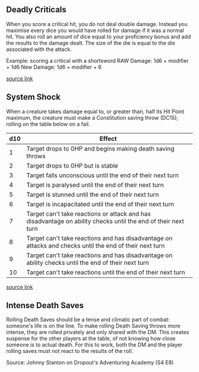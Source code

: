 ## Deadly Criticals
When you score a critical hit, you do not deal double damage. Instead you maximise every dice you would have rolled for damage if it was a normal hit. You also roll an amount of dice equal to your proficiency bonus and add the results to the damage dealt. The size of the die is equal to the die associated with the attack.

Example: scoring a critical with a shortsword 
RAW Damage: 1d6 + modifier + 1d6
New Damage: 1d6 + modifier + 6

[source link](https://www.reddit.com/r/DnD/comments/2z57fq/optional_5e_crit_rule_chris_perkins_edition/#:~:text=When%20you%20score%20a%20critical,results%20to%20the%20damage%20dealt.)

## System Shock
When a creature takes damage equal to, or greater than, half its Hit Point maximum, the creature must make a Constitution saving throw (DC15), rolling on the table below on a fail.

| d10 | Effect                                                                                                        |
| --- | ------------------------------------------------------------------------------------------------------------- |
| 1   | Target drops to 0HP and begins making death saving throws                                                     |
| 2   | Target drops to 0HP but is stable                                                                             |
| 3   | Target falls unconscious until the end of their next turn                                                     |
| 4   | Target is paralysed until the end of their next turn                                                          |
| 5   | Target is stunned until the end of their next turn                                                            |
| 6   | Target is incapacitated until the end of their next turn                                                      |
| 7   | Target can't take reactions or attack and has disadvantage on ability checks until the end of their next turn |
| 8   | Target can't take reactions and has disadvantage on attacks and checks until the end of their next turn       |
| 9   | Target can't take reactions and has disadvantage on ability checks until the end of their next turn           |
| 10  | Target can't take reactions until the end of their next turn                                                  | 

[source link](https://homebrewery.naturalcrit.com/share/Byb2RoSkCx)

## Intense Death Saves
Rolling Death Saves should be a tense and climatic part of combat: someone's life is on the line. To make rolling Death Saving throws more intense, they are rolled privately and only shared with the DM. This creates suspense for the other players at the table, of not knowing how close someone is to actual death. For this to work, both the DM and the player rolling saves must not react to the results of the roll. 

Source: Johnny Stanton on Dropout's Adventuring Academy (S4 E8) 